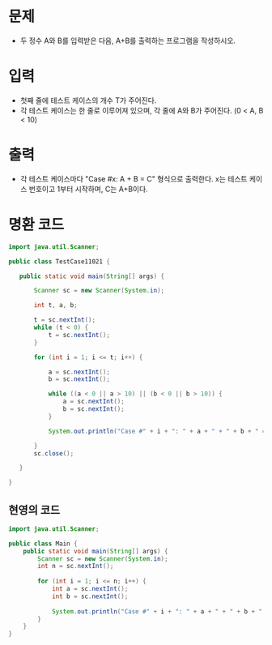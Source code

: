 # 문제
 - 두 정수 A와 B를 입력받은 다음, A+B를 출력하는 프로그램을 작성하시오.

# 입력
 - 첫째 줄에 테스트 케이스의 개수 T가 주어진다.
 - 각 테스트 케이스는 한 줄로 이루어져 있으며, 각 줄에 A와 B가 주어진다. (0 < A, B < 10)

# 출력
 - 각 테스트 케이스마다 "Case #x: A + B = C" 형식으로 출력한다. x는 테스트 케이스 번호이고 1부터 시작하며, C는 A+B이다.

 
 # 명환  코드
 ```java
 import java.util.Scanner;

public class TestCase11021 {

    public static void main(String[] args) {

        Scanner sc = new Scanner(System.in);

        int t, a, b;

        t = sc.nextInt();
        while (t < 0) {
            t = sc.nextInt();
        }

        for (int i = 1; i <= t; i++) {

            a = sc.nextInt();
            b = sc.nextInt();

            while ((a < 0 || a > 10) || (b < 0 || b > 10)) {
                a = sc.nextInt();
                b = sc.nextInt();
            }

            System.out.println("Case #" + i + ": " + a + " + " + b + " = " +Integer.toString(a + b));

        }
        sc.close();

    }

}
```


## 현영의 코드
```java
import java.util.Scanner;

public class Main {
	public static void main(String[] args) {
		Scanner sc = new Scanner(System.in);
		int n = sc.nextInt();
		
		for (int i = 1; i <= n; i++) {
			int a = sc.nextInt();
			int b = sc.nextInt();
			
			System.out.println("Case #" + i + ": " + a + " + " + b + " = " + (a+b));
		}
	}
}
```